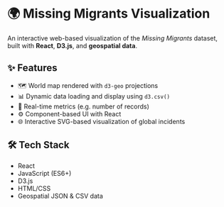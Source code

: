 # 🌍 Missing Migrants Visualization

An interactive web-based visualization of the *Missing Migrants* dataset, built with **React**, **D3.js**, and **geospatial data**.

## ✨ Features

- 🗺️ World map rendered with `d3-geo` projections  
- 📊 Dynamic data loading and display using `d3.csv()`  
- 🔢 Real-time metrics (e.g. number of records)  
- ⚙️ Component-based UI with React  
- 🌐 Interactive SVG-based visualization of global incidents

## 🛠️ Tech Stack

- React  
- JavaScript (ES6+)  
- D3.js  
- HTML/CSS  
- Geospatial JSON & CSV data
